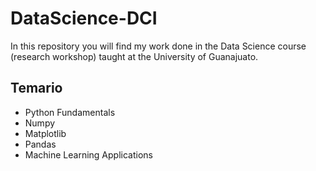 # DataScience-DCI
In this repository you will find my work done in the Data Science course (research workshop) taught at the University of Guanajuato.

## Temario

- Python Fundamentals
- Numpy 
- Matplotlib
- Pandas
- Machine Learning Applications